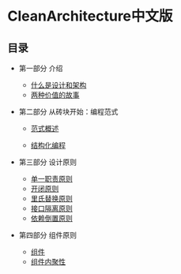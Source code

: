 # CleanArchitecture中文版

## 目录

* 第一部分 介绍

  - [什么是设计和架构](chapter1/什么是设计和架构.md)
  - [两种价值的故事](chapter2)

* 第二部分 从砖块开始：编程范式

	- [范式概述](chapter3/范式概述.md)

	- [结构化编程](chapter4/结构化编程.md)

* 第三部分 设计原则

	- [单一职责原则](chapter7/SRP-单一职责原则.md)
	- [开闭原则](chapter8/开闭原则.md)
	- [里氏替换原则](chapter9/里氏替换原则.md)
	- [接口隔离原则](chapter10/接口隔离原则.md)
	- [依赖倒置原则](chapter11/依赖倒置原则.md)

* 第四部分 组件原则

	- [组件](chapter12/组件.md)
	- [组件内聚性](chapter13/组件内聚性.md)



